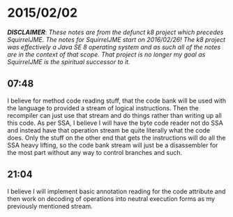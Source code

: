 # 2015/02/02

***DISCLAIMER***: _These notes are from the defunct k8 project which_
_precedes SquirrelJME. The notes for SquirrelJME start on 2016/02/26!_
_The k8 project was effectively a Java SE 8 operating system and as such_
_all of the notes are in the context of that scope. That project is no_
_longer my goal as SquirrelJME is the spiritual successor to it._

## 07:48

I believe for method code reading stuff, that the code bank will be used with
the language to provided a stream of logical instructions. Then the recompiler
can just use that stream and do things rather than writing up all this code.
As per SSA, I believe I will have the byte code reader not do SSA and instead
have that operation stream be quite literally what the code does. Only the
stuff on the other end that gets the instructions will do all the SSA heavy
lifting, so the code bank stream will just be a disassembler for the most part
without any way to control branches and such.

## 21:04

I believe I will implement basic annotation reading for the code attribute and
then work on decoding of operations into neutral execution forms as my
previously mentioned stream.

